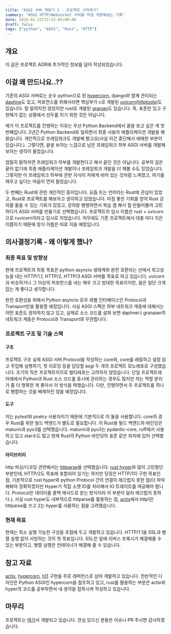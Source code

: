 ```yaml
---
title: "ASGI 서버 개발기 1 - 프로젝트 시작하기"
summary: "ASGI HTTP/Websocket 서버를 직접 개발해보는 기록"
date: 2024-01-21T15:53:05+09:00
draft: false
tags: ["python", "ASGI", "Rust", "HTTP"]
---
```

## 개요
이 글은 프로젝트 ADR에 추가적인 정보를 담아 작성되었습니다.

## 이걸 왜 만드나요..??

기존의 ASGI 서버로는 순수 python으로 된 [hypercorn](https://github.com/pgjones/hypercorn), django와 함께 관리되는 [daphne](https://github.com/django/daphne)도 있고, 퍼포먼스를 위해서라면 핵심부가 c로 개발된 [uvicorn(httptools)](https://github.com/encode/uvicorn)도 있습니다. 잘 알려지진 않았지만 rust로 개발된 [granian](https://github.com/emmett-framework/granian)도 있습니다. 즉, 표준만 있고 구현체가 없는 상황에서 선두를 치기 위한 것은 아닙니다.

제가 이 프로젝트를 진행하는 이유는 우선  Python Backend에서 끝을 보고 싶은 게 첫 번째입니다. 2년간 Python Backend로 일하면서 최종 사용자 애플리케이션 개발을 해 왔습니다. 개인적으로 프레임워크도 개발해 봤고요(사실 이건 중단해서 애매한 부분이 있습니다.). 그렇다면, 끝을 보자는 느낌으로 남은 프레임워크 하부 ASGI 서버를 개발해보자는 생각이 들었습니다.

엄밀히 말하자면 프레임워크 하부를 개발한다고 해서 끝인 것은 아닙니다. 공부의 길은 끝이 없기에 최종 애플리케이션 개발이나 프레임워크 개발을 더 해볼 수도 있었습니다. 그렇지만 이 프레임워크 하부에 관한 지식이 저에게 비어 있는 것처럼 느껴졌고, 여기를 채우고 싶다는 마음이 먼저 들었습니다.

두 번째는 Rust에 관한 개인적인 흥미입니다. 요즘 뜨는 언어라는 Rust에 관심이 있었고, Rust로 프로젝트를 해보자고 생각하고 있었습니다. 마침 좋은 기회를 얻어 Rust 강의를 들을 수 있는 기회가 있었고, 강의랑 병행하면서 복습 겸 해서 뭘 만들어볼까 고민하다가 ASGI 서버를 만들기로 선택했습니다. 
프로젝트의 임시 이름은 rust + uvicorn으로 ruvicorn이라고 임시로 지었습니다. 아무래도 기존 프로젝트에서 대충 따다 지은 이름이기 때문에 정식 이름은 따로 지을 예정입니다. 


## 의사결정기록 - 왜 이렇게 했나?
### 최종 목표 및 방향성
현재 프로젝트의 최종 목표은 python asyncio 생태계와 완전 호환되는 선에서 최고성능을 내는 HTTP/1.1, HTTP/2, HTTP/3 ASGI 서버를 목표로 하고 있습니다. uvicorn과 비슷하거나 그 이상의 퍼포먼스를 내는 매우 크고 방대한 목표이지만, 꿈은 일단 크게 잡는 게 좋다고 생각합니다. 

완전 호환성을 위해서 Python asyncio 로우 레벨 인터페이스인 Protocol과 Transport만을 활용할 예정입니다. 사실 ASGI 스펙은 하부 네트워크 계층에 대해서는 어떤 표준도 정의하지 않고 있고, 실제로 소스 코드를 살펴 보면 daphne나 granaian의 네트워크 계층은 Protocol과 Transport와 무관합니다. 

### 프로젝트 구조 및 기술 스택
#### 구조
프로젝트 구조 실제 ASGI 서버 Protocol을 작성하는 core와, core를 래핑하고 설정 읽고 주입해 실행하기, 핫 리로딩 등을 담당할 asgi 두 개의 프로젝트 모노레포로 구성했습니다. 초기의 작은 프로젝트이므로 멀티레포는 고려하지 않았습니다. 단일 프로젝트에 아래에서 Python과 Rust 소스 코드를 동시에 관리하는 경우도 많지만 저는 역할 분리가 좀 더 명확한 게 좋아서 이 방식을 택했습니다. 다만, 진행하면서 두 프로젝트를 하나로 병합하는 것을 배제하진 않을 예정입니다.
#### 도구
저는 pytest와 poetry 사용자이기 때문에 기본적으로 이 둘을 사용합니다. core의 경우 Rust를 위한 빌드 백엔드가 별도로 필요합니다. 이 Rust용 빌드 백엔드와 바인딩은 maturin과 pyo3를 선택했습니다. maturin과 pyo3는 pydantic-core, ruff에서 사용하고 있고 star수도 많고 현재 Rust의 Python 바인딩의 표준 같은 위치에 있어 선택했습니다. 
#### 라이브러리
http 파싱/디코딩 관련해서는 [httparse](https://github.com/seanmonstar/httparse)를 선택했습니다. [rust hyper](https://github.com/hyperium/hyper)와 많이 고민했던 부분인데, HTTP/2도 목표에 포함되어 있기는 하지만 당장은 HTTP/1이 구현 목표인 점, 기본적으로 rust hyper와 python Protocol 간의 연결이 매끄럽지 못한 점(더 파악해봐야 정확하겠지만 Hyper가 직접 소켓 IO를 처리해서 IO 트레이트를 제공해야 합니다. Protocol은 데이터를 콜백 메서드로 받는 방식이라 이 부분이 달라 매끄럽지 못하다.), 사실 rust hyper도 내부적으로 httparse를 활용하는 점, [actix](https://github.com/actix/actix-web)에서 http1은 httparse를 쓰고 2는 hyper를 사용하는 점을 고려했습니다. 

### 현재 목표
현재는 최소 실행 가능한 구성을 초점에 두고 개발하고 있습니다. HTTP/1.1을 SSL과 병렬 실행 없이 서빙하는 것이 첫 목표입니다. SSL은 앞에 리버스 프록시가 해결해줄 수 있는 부분이고, 병렬 실행은 컨테이너가 해결해 줄 수 있습니다.

## 참고 자료
[actix](https://github.com/actix/actix-web), [hypercorn](https://github.com/pgjones/hypercorn), [h11](https://github.com/python-hyper/h11) 구현을 주로 레퍼런스로 삼아 개발하고 있습니다. 전반적인 디자인은 Python ASGI인 hypercorn을 참조하고 있고, rust를 활용하는 부분은 actix와 hyper의 코드를 공부하면서 내 생각을 접목시켜 작성하고 있습니다. 

## 마무리
프로젝트는 [여기](https://github.com/maintain0404/ruvicorn-asgi)서 개발되고 있습니다. 관심 있으신 분들은 이슈나 PR 주시면 감사하겠습니다.


